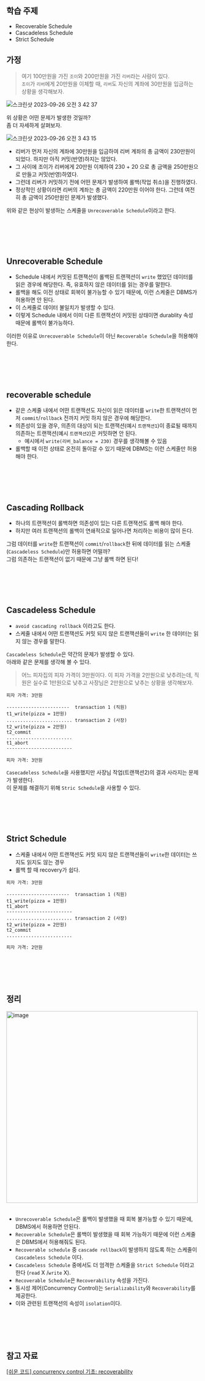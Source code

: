 ## 학습 주제
- Recoverable Schedule
- Cascadeless Schedule
- Strict Schedule

## 가정
> 여기 100만원을 가진 `조이`와 200만원을 가진 `리버`라는 사람이 있다.  
> `조이`가 `리버`에게 20만원을 이체할 때, `리버`도 자신의 계좌에 30만원을 입금하는 상황을 생각해보자.

![스크린샷 2023-09-26 오전 3 42 37](https://github.com/yeonkkk/2023-db-db-deep/assets/88660886/ac7da39a-83c1-425b-831f-d3ee55f60674)

위 상황은 어떤 문제가 발생한 것일까?  
좀 더 자세하게 살펴보자.  

![스크린샷 2023-09-26 오전 3 43 15](https://github.com/yeonkkk/2023-db-db-deep/assets/88660886/6510d510-c95e-4cab-908e-01767ad17288)

- 리버가 먼저 자신의 계좌에 30만원을 입금하여 리버 계좌의 총 금액이 230만원이 되었다. 하지만 아직 커밋(반영)하지는 않았다.
- 그 사이에 조이가 리버에게 20만원 이체하여 230 + 20 으로 총 금액을 250만원으로 만들고 커밋(반영)하였다.
- 그런데 리버가 커밋하기 전에 어떤 문제가 발생하여 롤백(작업 취소)을 진행하였다.
- 정상적인 상황이라면 리버의 계좌는 총 금액이 220만원 이어야 한다. 그런데 여전히 총 금액이 250만원인 문제가 발생했다.  

위와 같은 현상이 발생하는 스케줄을 `Unrecoverable Schedule`이라고 한다.  

<br><br><br><br>
## Unrecoverable Schedule
-  Schedule 내에서 커밋된 트랜잭션이 롤백된 트랜잭션이 `write` 했었던 데이터를 읽은 경우에 해당한다. 즉, 유효하지 않은 데이터를 읽는 경우를 말한다.  
-  롤백을 해도 이전 상태로 회복이 불가능할 수 있기 때문에, 이런 스케줄은 DBMS가 허용하면 안 된다.
-  이 스케줄로 데이터 불일치가 발생할 수 있다.
-  이렇게 Schedule 내에서 이미 다른 트랜잭션이 커밋된 상태이면 durablity 속성 때문에 롤백이 불가능하다.

이러한 이유로 `Unrecoverable Schedule`이 아닌 `Recoverable Schedule`을 허용해야 한다.  

<br><br><br><br>
## recoverable schedule
- 같은 스케줄 내에서 어떤 트랜잭션도 자신이 읽은 데이터를 `write`한 트랜잭션이 먼저 `commit`/`rollback` 전까지 커밋 하지 않은 경우에 해당한다. 
- 의존성이 있을 경우, 의존의 대상이 되는 트랜잭션(예시 `트랜잭션1`)이 종료될 때까지 의존하는 트랜잭션(예시 `트랜잭션2`)은 커밋하면 안 된다.
  - 예시에서 `write(리버_balance = 230)` 경우를 생각해볼 수 있음  
- 롤백할 때 이전 상태로 온전히 돌아갈 수 있기 때문에 DBMS는 이런 스케줄만 허용해야 한다.

<br><br><br><br>
## Cascading Rollback
- 하나의 트랜잭션이 롤백하면 의존성이 있는 다른 트랜잭션도 롤백 해야 한다.
- 하지만 여러 트랜잭션의 롤백이 연쇄적으로 일어나면 처리하는 비용이 많이 든다.

그럼 데이터를 `write`한 트랜잭션이 `commit`/`rollback`한 뒤에 데이터를 읽는 스케줄(`Cascadeless Schedule`)만 허용하면 어떨까?  
그럼 의존하는 트랜잭션이 없기 때문에 그냥 롤백 하면 된다!  

<br><br><br><br>
## Cascadeless Schedule 
- `avoid cascading rollback` 이라고도 한다.  
- 스케줄 내에서 어떤 트랜잭션도 커밋 되지 않은 트랜잭션들이 `write` 한 데이터는 읽지 않는 경우를 말한다.  

`Cascadeless Schedule`은 약간의 문제가 발생할 수 있다.  
아래와 같은 문제를 생각해 볼 수 있다.  

> 어느 피자집의 피자 가격이 3만원이다.
> 이 피자 가격을 2만원으로 낮추려는데, 직원은 실수로 1만원으로 낮추고 사장님은 2만원으로 낮추는 상황을 생각해보자.  

```text
피자 가격: 3만원

-----------------------  transaction 1 (직원)
t1_write(pizza = 1만원)
........................ transaction 2 (사장)
t2_write(pizza = 2만원)
t2_commit
........................
t1_abort
------------------------

피자 가격: 3만원
```

`Casecadeless Schedule`을 사용했지만 사장님 작업(트랜잭션2)의 결과 사라지는 문제가 발생한다.  
이 문제를 해결하기 위해 `Stric Schedule`을 사용할 수 있다.  

<br><br><br><br>
## Strict Schedule 
- 스케줄 내에서 어떤 트랜잭션도 커밋 되지 않은 트랜잭션들이 `write`한 데이터는 쓰지도 읽지도 않는 경우
- 롤백 할 때 recovery가 쉽다.  

```text
피자 가격: 3만원

-----------------------  transaction 1 (직원)
t1_write(pizza = 1만원)
t1_abort
------------------------
........................ transaction 2 (사장)
t2_write(pizza = 2만원)
t2_commit
........................

피자 가격: 2만원
```

<br><br><br><br>
## 정리

<img width="500" alt="image" src="https://github.com/yeonkkk/2023-db-db-deep/assets/88660886/82727aa8-7a2f-49bd-b6ff-5158c0a2b29a">  
<br><br>

- `Unrecoverable Schedule`은 롤백이 발생했을 때 회복 불가능할 수  있기 때문에, DBMS에서 허용하면 안된다.
- `Recoverable Schedule`은 롤백이 발생했을 때 회복 가능하기 때문에 이런 스케줄은 DBMS에서 허용해줘도 된다. 
- `Recoverable schedule` 중 `cascade rollback`이 발생하지 않도록 하는 스케줄이 `Cascadeless Schedule` 이다.
- `Cascadeless Schedule` 중에서도 더 엄격한 스케줄을 `Strict Schedule` 이라고 한다 (`read` X /`write` X).
- `Recoverable Schedule`은 `Recoverability` 속성을 가진다.
- 동시성 제어(Concurrency Control)는 `Serializability`와 `Recoverability`를 제공한다.
- 이와 관련된 트랜잭션의 속성이 `isolation`이다.

<br><br><br><br>

## 참고 자료
[[쉬운 코드] concurrency control 기초: recoverability](https://youtu.be/89TZbhmo8zk?si=TidfuP_oQAy-lDmg)
